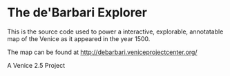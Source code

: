 The de'Barbari Explorer
=======================

This is the source code used to power a interactive, explorable,
annotatable map of the Venice as it appeared in the year 1500.

The map can be found at http://debarbari.veniceprojectcenter.org/

A Venice 2.5 Project
